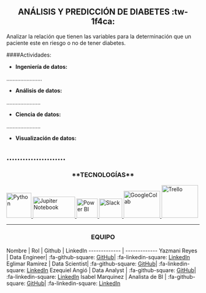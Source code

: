 <h2 align="center"> ANÁLISIS Y PREDICCIÓN DE DIABETES :tw-1f4ca: </h2>
Analizar la relación que tienen las variables para la determinación que un paciente este en riesgo o no de tener diabetes.

####Actividades:
-  **Ingeniería de datos:**
  
.......................
-	**Análisis de datos:**
  
......................
- **Ciencia de datos:**
  
......................
-	**Visualización de datos:**
  
......................
---

<h3 align="center"> **TECNOLOGÍAS**</h3>

<div class="Tecnologias" >
      <a href="https://www.python.org" target="_blank"> <img src="https://cdn.jsdelivr.net/gh/devicons/devicon@latest/icons/python/python-original.svg" alt="Python" width="65" height="65" margin-right: 100px />                               <a href="https://jupyter.org" target="_blank"> <img src="https://cdn.jsdelivr.net/gh/devicons/devicon@latest/icons/jupyter/jupyter-original-wordmark.svg" alt="Jupiter Notebook" width="110" height="55"/>                                          <a href="https://powerbi.microsoft.com/es-es/desktop/" target="_blank"> <img src="https://upload.wikimedia.org/wikipedia/commons/thumb/c/cf/New_Power_BI_Logo.svg/630px-New_Power_BI_Logo.svg.png" alt="Power BI" width="55" height="50"/>
     </a>
	 <a href="https://slack.com/intl/es-ec" target="_blank"> <img src="https://cdn.jsdelivr.net/gh/devicons/devicon@latest/icons/slack/slack-original.svg" alt="Slack" width="60" height="50"/>                                                                               <a href="https://colab.research.google.com/drive/1-AWeWhPvCTBX0KfMtgtMk10uPU05ihoA?usp=sharing" target="_blank"> <img src="https://upload.wikimedia.org/wikipedia/commons/thumb/d/d0/Google_Colaboratory_SVG_Logo.svg/1280px-Google_Colaboratory_SVG_Logo.svg.png" alt="GoogleColab" width="95" height="70"/>                                                                                                 <a href="https://www.mysql.com/" target="_blank"> <img src="https://cdn.jsdelivr.net/gh/devicons/devicon@latest/icons/trello/trello-plain-wordmark.svg" alt="Trello" width="95" height="85"/>
	  </a>
</div>


------------
<h3 align="center">EQUIPO</h3>

Nombre   | Rol   | Github | LinkedIn
------------- | -------------
Yazmani Reyes  | Data Engineer| :fa-github-square: [GitHub](https://github.com/YazmaniReyesH "GitHub")| :fa-linkedin-square: [LinkedIn](https://www.linkedin.com/in/yazmani-reyes-hernandez/ "LinkedIn")
Eglimar Ramirez  | Data Scientist| :fa-github-square: [GitHub](https://github.com/EglimarRamirez "GitHub")| :fa-linkedin-square: [LinkedIn](https://www.linkedin.com/in/eglimar-mercedes-ram%C3%ADrez-ing/ "LinkedIn")
Ezequiel Angió  | Data Analyst | :fa-github-square: [GitHub](https://github.com/Eze-ar "GitHub")| :fa-linkedin-square: [LinkedIn](https://www.linkedin.com/in/ezeangio/ "LinkedIn")
Isabel Marquinez  | Analista de BI | :fa-github-square: [GitHub](https://github.com/Chavelax "GitHub")| :fa-linkedin-square: [LinkedIn](https://www.linkedin.com/in/~isabel-marquinez-425444121/ "LinkedIn")
